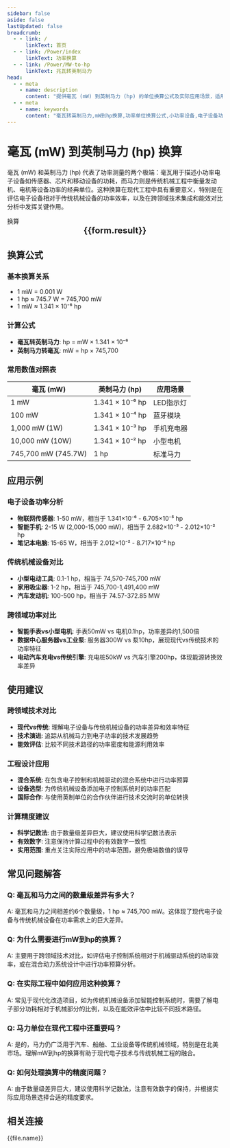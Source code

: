 ```yaml
---
sidebar: false
aside: false
lastUpdated: false
breadcrumb:
  - - link: /
      linkText: 首页
  - - link: /Power/index
      linkText: 功率换算
  - - link: /Power/MW-to-hp
      linkText: 兆瓦转英制马力
head:
  - - meta
    - name: description
      content: "提供毫瓦 (mW) 到英制马力 (hp) 的单位换算公式及实际应用场景，适用于小功率设备与传统机械功率的对比分析。"
  - - meta
    - name: keywords
      content: "毫瓦转英制马力,mW到hp换算,功率单位换算公式,小功率设备,电子设备功率,功率单位换算工具"
---
```

# 毫瓦 (mW) 到英制马力 (hp) 换算

毫瓦 (mW) 和英制马力 (hp) 代表了功率测量的两个极端：毫瓦用于描述小功率电子设备如传感器、芯片和移动设备的功耗，而马力则是传统机械工程中衡量发动机、电机等设备功率的经典单位。这种换算在现代工程中具有重要意义，特别是在评估电子设备相对于传统机械设备的功率效率，以及在跨领域技术集成和能效对比分析中发挥关键作用。

<script setup>
import { onMounted,reactive,inject ,ref  } from 'vue'
import { NButton,NForm ,NFormItem,NInput,NInputNumber,NSelect,NCard,useMessage ,NGrid ,NGi } from 'naive-ui'
import { defineClientComponent } from 'vitepress'
import { Power } from '../../files';
const convert = inject('convert')
const seoKey = [
  "毫瓦转英制马力", "mW到hp换算", "小功率设备", "电子设备功率", "功率单位换算",
  "传统机械功率", "能效对比分析", "跨领域技术集成", "电子vs机械", "功率效率评估"
];
const options =  [
  { "label": "毫瓦 (mW)","value": "mW" },
  { "label": "英制马力 (hp)","value": "hp" }
];
const formRef = ref(null);
const rules = {
  number:{
    required: true,
    type: 'number',
    trigger: "blur",
    message: '请输入数字'
  },
  to:{
    required: true,
    trigger: "select",
    message: '请选择转换单位'
  },
  from:{
    required: true,
    trigger: "select",
    message: '请选择原始单位'
  }
}
const form = reactive({
  number:null,
  to:'',
  from:'',
  result:'',
  title:'毫瓦转英制马力',
})
const convertHandler = (e) => {
   e.preventDefault();
  formRef.value?.validate((errors)=>{
    if (!errors) {
      form.result = `${form.number}${form.from} = ${convert(form.number).from(form.from).to(form.to)}${form.to}`
    }
  })
}
</script>

<n-card title="毫瓦(mW)到英制马力(hp)换算器" embedded :bordered="false" hoverable>
  <n-form size="large" :model="form" ref='formRef' :rules="rules">
    <n-form-item label="数值"  path="number">
      <n-input-number size="large" style="width:100%" :min="0" v-model:value="form.number"   placeholder="请输入要换算的数值" />
    </n-form-item>
    <n-form-item label="从" path="from">
      <n-select  size="large" :options="options" v-model:value="form.from" placeholder="请选择原始单位" />
    </n-form-item>
    <n-form-item label="到" path="to">
      <n-select  size="large" :options="options" v-model:value="form.to" placeholder="请选择换算单位" />
    </n-form-item>
    <n-form-item>
      <n-button type="info" style="width:100%" @click="convertHandler">换算</n-button>
    </n-form-item>
  </n-form>
  <n-card  embedded :bordered="false" hoverable>
    <div  style="text-align:center;font-size:20px;">
      <strong>{{form.result}}</strong>
    </div>
  </n-card>
  <template #footer>
    <div style="font-size:12px;color:#666;text-align:center;">
      <span v-for="(key, index) in seoKey" :key="index">
        {{ key }}<span v-if="index < seoKey.length - 1"> | </span>
      </span>
    </div>
  </template>
</n-card>

## 换算公式

### 基本换算关系
- 1 mW = 0.001 W
- 1 hp ≈ 745.7 W = 745,700 mW
- 1 mW ≈ 1.341 × 10⁻⁶ hp

### 计算公式
- **毫瓦转英制马力**: hp = mW × 1.341 × 10⁻⁶
- **英制马力转毫瓦**: mW = hp × 745,700

### 常用数值对照表

| 毫瓦 (mW) | 英制马力 (hp) | 应用场景 |
|-----------|---------------|----------|
| 1 mW | 1.341 × 10⁻⁶ hp | LED指示灯 |
| 100 mW | 1.341 × 10⁻⁴ hp | 蓝牙模块 |
| 1,000 mW (1W) | 1.341 × 10⁻³ hp | 手机充电器 |
| 10,000 mW (10W) | 1.341 × 10⁻² hp | 小型电机 |
| 745,700 mW (745.7W) | 1 hp | 标准马力 |

## 应用示例

### 电子设备功率分析
- **物联网传感器**: 1-50 mW，相当于 1.341×10⁻⁶ - 6.705×10⁻⁵ hp
- **智能手机**: 2-15 W (2,000-15,000 mW)，相当于 2.682×10⁻³ - 2.012×10⁻² hp
- **笔记本电脑**: 15-65 W，相当于 2.012×10⁻² - 8.717×10⁻² hp

### 传统机械设备对比
- **小型电动工具**: 0.1-1 hp，相当于 74,570-745,700 mW
- **家用吸尘器**: 1-2 hp，相当于 745,700-1,491,400 mW
- **汽车发动机**: 100-500 hp，相当于 74.57-372.85 MW

### 跨领域功率对比
- **智能手表vs小型电机**: 手表50mW vs 电机0.1hp，功率差异约1,500倍
- **数据中心服务器vs工业泵**: 服务器300W vs 泵10hp，展现现代vs传统技术的功率特征
- **电动汽车充电vs传统引擎**: 充电桩50kW vs 汽车引擎200hp，体现能源转换效率差异

## 使用建议

### 跨领域技术对比
- **现代vs传统**: 理解电子设备与传统机械设备的功率差异和效率特征
- **技术演进**: 追踪从机械马力到电子功率的技术发展趋势
- **能效评估**: 比较不同技术路径的功率密度和能源利用效率

### 工程设计应用
- **混合系统**: 在包含电子控制和机械驱动的混合系统中进行功率预算
- **设备选型**: 为传统机械设备添加电子控制系统时的功率匹配
- **国际合作**: 与使用英制单位的合作伙伴进行技术交流时的单位转换

### 计算精度建议
- **科学记数法**: 由于数量级差异巨大，建议使用科学记数法表示
- **有效数字**: 注意保持计算过程中的有效数字一致性
- **实用范围**: 重点关注实际应用中的功率范围，避免极端数值的误导

## 常见问题解答

### Q: 毫瓦和马力之间的数量级差异有多大？
A: 毫瓦和马力之间相差约6个数量级，1 hp ≈ 745,700 mW。这体现了现代电子设备与传统机械设备在功率需求上的巨大差异。

### Q: 为什么需要进行mW到hp的换算？
A: 主要用于跨领域技术对比，如评估电子控制系统相对于机械驱动系统的功率效率，或在混合动力系统设计中进行功率预算分析。

### Q: 在实际工程中如何应用这种换算？
A: 常见于现代化改造项目，如为传统机械设备添加智能控制系统时，需要了解电子部分功耗相对于机械部分的比例，以及在能效评估中比较不同技术路径。

### Q: 马力单位在现代工程中还重要吗？
A: 是的，马力仍广泛用于汽车、船舶、工业设备等传统机械领域，特别是在北美市场。理解mW到hp的换算有助于现代电子技术与传统机械工程的融合。

### Q: 如何处理换算中的精度问题？
A: 由于数量级差异巨大，建议使用科学记数法，注意有效数字的保持，并根据实际应用场景选择合适的精度要求。

## 相关连接
<n-grid x-gap="12" :cols="2">
  <n-gi v-for="(file,index) in Power" :key="index">
    <n-button
      text
      tag="a"
      :href="file.path"
      type="info"
    >
      {{file.name}}
    </n-button>
  </n-gi>
</n-grid>